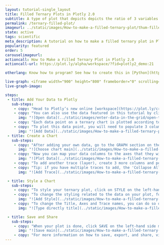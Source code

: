 ```yaml
---
layout: tutorial-single_layout
title: Filled Ternary Plots in Plotly 2.0
subtitle: A type of plot that depicts depicts the ratio of 3 variables on a triangular grid.
permalink: /ternary-filled-plot/
imageurl: ../static/images/How-to-make-a-filled-ternary-plot/thum-filled-ternary.png
state: active
tags: scientific
meta_description: A tutorial on how to make a filled ternary plot in Plotly 2.0.
popularity: featured
order: 5
carouselimageurl:
actioncall: How to Make a Filled Ternary Plot in Plotly 2.0
actioncall-url: https://plot.ly/alpha/workspace/?fid=plotly2_demo:21

otherlang: Know how to program? See how to create this in [Python](https://plot.ly/python/ternary-contour/),  [Javascript](https://plot.ly/javascript/ternary-contour/) and [Matlab](https://plot.ly/matlab/ternary-plots/).

live-graph: <iframe width="900" height="800" frameborder="0" scrolling="no" src="https://plot.ly/~plotly2_demo/21.embed"></iframe>
live-graph-image:

steps:
 - title: Add Your Data to Plotly
   sub-steps:
    - copy: "Head to Plotly’s new online [workspace](https://plot.ly/create) and add your data. You have the option of typing directly in the grid, uploading your file, or entering a URL of an online dataset. Plotly accepts .xls, .xlsx, or .csv files. For more information on how to enter your data, see [this](http://help.plot.ly/add-data-to-the-plotly-grid/) tutorial."
    - copy: "You can also use the data featured in this tutorial by clicking on 'Open This Data in Plotly' on the left-hand side. It'll open in your workspace."
      img: "![Open data](../static/images/enter-data-in-the-grid/open-this-data.png)"
    - copy: "Each data point on a ternary chart is plotted according to its relative composition with respects to the 3 main axes. For example, the data point (0.6, 0.2, 0.2) represents a data point that is made up of 60% of axis 1, 20% of axis 2, 20% of axis 3, this sums up to 100% of this point's composition with relation to axes A, B, and C."
    - copy: "To plot this data point, you will need to populate 3 columns on the grid, each column will then be mapped to one of the 3 axes. To add an additional data point to the graph, you will need to add an additional row to these 3 columns. In the example below, you can see how we would enter data to plot 3 data points onto our ternary plot."
      img: "![Add Data](../static/images/How-to-make-a-filled-ternary-plot/data-formatting.png)"
 - title: Create a Chart
   sub-steps:
    - copy: "After adding your own data, go to the GRAPH section on the left-hand side menu of the workspace and select 'Ternary plot' from the 'Chart Type' dropdown menu."
      img: "![Choose chart main](../static/images/How-to-make-a-filled-ternary-plot/select-ternary.png)"
    - copy: "Now you can map your data columns to the axes that they will represent on the ternary graph. Once this mapping is complete, the data points you've entered into the grid will appear on the ternary plot."
      img: "![Plot Data](../static/images/How-to-make-a-filled-ternary-plot/data-plotting.png)"
    - copy: "To add another trace (layer), create 3 more columns and populate them with your data for the next trace. You can also reuse the same columns, if relevant, on multiple traces. Once your data for the second trace is added, you will have to map your columns to axes for the second trace, just like we did for the first trace. To do so, click on the '+Trace' button in the upper right corner of the GRAPH panel. Assign the columns you've created for the second trace to their respective A, B, C axes. You should now see two traces on your filled ternary plot."
    - copy: "Tip: if you have multiple traces to add, the 'Collapse All' button may be useful to easily get back to the specific trace that you want to work on."
      img: "![Add Trace](../static/images/How-to-make-a-filled-ternary-plot/second-trace.png)"

 - title: Style a Chart
   sub-steps:
    - copy: "To style your ternary plot, click on STYLE on the left-hand side menu of the workspace and play around with the styling of your plot."
    - copy: "To change the styling related to the data on your plot, for example, add filling to the area we've delimited in our plot, go to ‘Traces’ under the STYLE tab, and change the Fill. A note with regards to filling, the styling option 'To next' will only work if there are multiple traces and one completely encloses the other, unless this is the case, this option should not be used and 'To Self' should be used instead. Also with regards to colours, certain colours and typefaces are available only with a PRO subscription. Click [here](https://plot.ly/products/cloud/) to upgrade!"
      img: "![Add Style](../static/images/How-to-make-a-filled-ternary-plot/filled-shape.png)"
    - copy: "To change the Title, Axes and Trace names, you can do so directly on the graph by double-clicking on the corresponding area. Further styling is also possible under the 'Layout' and 'Axes' sections of the STYLE menu. Note that to style trace names, the 'Legend' needs to be set to visible, if it is not the case, go to the 'Legend' section under the STYLE menu and select the option 'Show'."
      img: "![Type directly title](../static/images/How-to-make-a-filled-ternary-plot/titles.png)"

 - title: Save and Share
   sub-steps:
    - copy: "When your plot is done, click SAVE on the left-hand side menu, give your plot and grid a name, and identify them as 'Public' or 'Private'."
      img: "![Save main](../static/images/How-to-make-a-filled-ternary-plot/saving.png)"
    - copy: "For more information on how to save, export, and share, visit [this](http://help.plot.ly/save-share-and-export-in-plotly/) page!"
---
```

